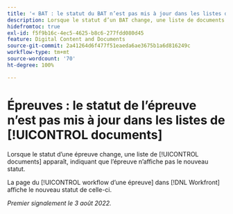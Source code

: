 ```yaml
---
title: '« BAT : le statut du BAT n’est pas mis à jour dans les listes de documents »'
description: Lorsque le statut d’un BAT change, une liste de documents apparaît, indiquant que le BAT n’affiche pas le nouveau statut.
hidefromtoc: true
exl-id: f5f9b16c-4ec5-4625-b8c6-277fdd080d45
feature: Digital Content and Documents
source-git-commit: 2a41264d6f477f51eaeda6ae3675b1a6d816249c
workflow-type: tm+mt
source-wordcount: '70'
ht-degree: 100%

---
```


# Épreuves : le statut de l’épreuve n’est pas mis à jour dans les listes de [!UICONTROL documents]

<!--Won't fix tab, article live by request-->

Lorsque le statut d’une épreuve change, une liste de [!UICONTROL documents] apparaît, indiquant que l’épreuve n’affiche pas le nouveau statut.

La page du [!UICONTROL workflow d’une épreuve] dans [!DNL Workfront] affiche le nouveau statut de celle-ci.

_Premier signalement le 3 août 2022._

